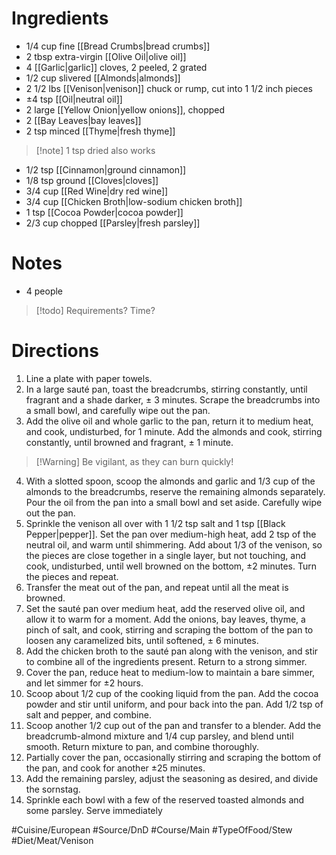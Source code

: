 # Ingredients
- 1/4 cup fine [[Bread Crumbs|bread crumbs]]
- 2 tbsp extra-virgin [[Olive Oil|olive oil]]
- 4 [[Garlic|garlic]] cloves, 2 peeled, 2 grated
- 1/2 cup slivered [[Almonds|almonds]]
- 2 1/2 lbs [[Venison|venison]] chuck or rump, cut into 1 1/2 inch pieces
- ±4 tsp [[Oil|neutral oil]]
- 2 large [[Yellow Onion|yellow onions]], chopped
- 2 [[Bay Leaves|bay leaves]]
- 2 tsp minced [[Thyme|fresh thyme]]
> [!note] 1 tsp dried also works
- 1/2 tsp [[Cinnamon|ground cinnamon]]
- 1/8 tsp ground [[Cloves|cloves]]
- 3/4 cup [[Red Wine|dry red wine]]
- 3/4 cup [[Chicken Broth|low-sodium chicken broth]]
- 1 tsp [[Cocoa Powder|cocoa powder]]
- 2/3 cup chopped [[Parsley|fresh parsley]]
# Notes
- 4 people
> [!todo] Requirements? Time?
# Directions
1. Line a plate with paper towels.
2. In a large sauté pan, toast the breadcrumbs, stirring constantly, until fragrant and a shade darker, ± 3 minutes. Scrape the breadcrumbs into a small bowl, and carefully wipe out the pan.
3. Add the olive oil and whole garlic to the pan, return it to medium heat, and cook, undisturbed, for 1 minute. Add the almonds and cook, stirring constantly, until browned and fragrant, ± 1 minute. 
> [!Warning] Be vigilant, as they can burn quickly!
4. With a slotted spoon, scoop the almonds and garlic and 1/3 cup of the almonds to the breadcrumbs, reserve the remaining almonds separately. Pour the oil from the pan into a small bowl and set aside. Carefully wipe out the pan.
5. Sprinkle the venison all over with 1 1/2 tsp salt and 1 tsp [[Black Pepper|pepper]]. Set the pan over medium-high heat, add 2 tsp of the neutral oil, and warm until shimmering. Add about 1/3 of the venison, so the pieces are close together in a single layer, but not touching, and cook, undisturbed, until well browned on the bottom, ±2 minutes. Turn the pieces and repeat. 
6. Transfer the meat out of the pan, and repeat until all the meat is browned.
7. Set the sauté pan over medium heat, add the reserved olive oil, and allow it to warm for a moment. Add the onions, bay leaves, thyme, a pinch of salt, and cook, stirring and scraping the bottom of the pan to loosen any caramelized bits, until softened, ± 6 minutes. 
8. Add the chicken broth to the sauté pan along with the venison, and stir to combine all of the ingredients present. Return to a strong simmer.
9. Cover the pan, reduce heat to medium-low to maintain a bare simmer, and let simmer for ±2 hours.
10. Scoop about 1/2 cup of the cooking liquid from the pan. Add the cocoa powder and stir until uniform, and pour back into the pan. Add 1/2 tsp of salt and pepper, and combine.
11. Scoop another 1/2 cup out of the pan and transfer to a blender. Add the breadcrumb-almond mixture and 1/4 cup parsley, and blend until smooth. Return mixture to pan, and combine thoroughly.
12. Partially cover the pan, occasionally stirring and scraping the bottom of the pan, and cook for another ±25 minutes.
13. Add the remaining parsley, adjust the seasoning as desired, and divide the sornstag.
14. Sprinkle each bowl with a few of the reserved toasted almonds and some parsley. Serve immediately

#Cuisine/European #Source/DnD #Course/Main #TypeOfFood/Stew #Diet/Meat/Venison 
